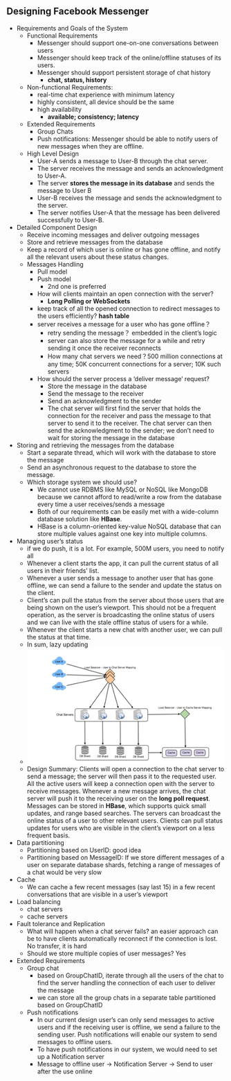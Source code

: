 ## Designing Facebook Messenger
- Requirements and Goals of the System
  - Functional Requirements
    - Messenger should support one-on-one conversations between users
    - Messenger should keep track of the online/offline statuses of its users.
    - Messenger should support persistent storage of chat history
      - **chat, status, history**
  - Non-functional Requirements:
    - real-time chat experience with minimum latency
    - highly consistent, all device should be the same
    - high availability
      - **available; consistency; latency**
  - Extended Requirements
    - Group Chats
    - Push notifications: Messenger should be able to notify users of new messages when they are offline.
  - High Level Design
    - User-A sends a message to User-B through the chat server.
    - The server receives the message and sends an acknowledgment to User-A.
    - The server **stores the message in its database** and sends the message to User B
    - User-B receives the message and sends the acknowledgment to the server.
    - The server notifies User-A that the message has been delivered successfully to User-B.
- Detailed Component Design
  - Receive incoming messages and deliver outgoing messages
  - Store and retrieve messages from the database
  - Keep a record of which user is online or has gone offline, and notify all the relevant users about these status changes.
  - Messages Handling
    - Pull model
    - Push model
      - 2nd one is preferred
    - How will clients maintain an open connection with the server?
      - **Long Polling or WebSockets**
    - keep track of all the opened connection to redirect messages to the users efficiently? **hash table**
    -  server receives a message for a user who has gone offline？
       -  retry sending the message？ embedded in the client’s logic
       -  server can also store the message for a while and retry sending it once the receiver reconnects
       -  How many chat servers we need？500 million connections at any time; 50K concurrent connections for a server; 10K such servers
    -  How should the server process a ‘deliver message’ request?
       -   Store the message in the database
       -   Send the message to the receiver
       -   Send an acknowledgment to the sender
       -   The chat server will first find the server that holds the connection for the receiver and pass the message to that server to send it to the receiver. The chat server can then send the acknowledgment to the sender; we don’t need to wait for storing the message in the database
 -  Storing and retrieving the messages from the database
    - Start a separate thread, which will work with the database to store the message
    - Send an asynchronous request to the database to store the message.
    - Which storage system we should use?
      - We cannot use RDBMS like MySQL or NoSQL like MongoDB because we cannot afford to read/write a row from the database every time a user receives/sends a message
      - Both of our requirements can be easily met with a wide-column database solution like **HBase**.
      - HBase is a column-oriented key-value NoSQL database that can store multiple values against one key into multiple columns. 
  - Managing user’s status
    - if we do push, it is a lot. For example, 500M users, you need to notify all
    - Whenever a client starts the app, it can pull the current status of all users in their friends’ list.
    - Whenever a user sends a message to another user that has gone offline, we can send a failure to the sender and update the status on the client.
    - Client’s can pull the status from the server about those users that are being shown on the user’s viewport. This should not be a frequent operation, as the server is broadcasting the online status of users and we can live with the stale offline status of users for a while.
    - Whenever the client starts a new chat with another user, we can pull the status at that time.
    - In sum, lazy updating
    - ![Image](./images/ch6-5.png)
    - Design Summary: Clients will open a connection to the chat server to send a message; the server will then pass it to the requested user. All the active users will keep a connection open with the server to receive messages. Whenever a new message arrives, the chat server will push it to the receiving user on the **long poll request**. Messages can be stored in **HBase**, which supports quick small updates, and range based searches. The servers can broadcast the online status of a user to other relevant users. Clients can pull status updates for users who are visible in the client’s viewport on a less frequent basis.
- Data partitioning
  - Partitioning based on UserID: good idea
  - Partitioning based on MessageID: If we store different messages of a user on separate database shards, fetching a range of messages of a chat would be very slow
- Cache
  - We can cache a few recent messages (say last 15) in a few recent conversations that are visible in a user’s viewport
-  Load balancing
   -  chat servers
   -  cache servers
-  Fault tolerance and Replication
   -  What will happen when a chat server fails? an easier approach can be to have clients automatically reconnect if the connection is lost. No transfer, it is hard
   -  Should we store multiple copies of user messages? Yes
-  Extended Requirements
   -  Group chat
      -  based on GroupChatID, iterate through all the users of the chat to find the server handling the connection of each user to deliver the message
      -  we can store all the group chats in a separate table partitioned based on GroupChatID
   -  Push notifications
      -  In our current design user’s can only send messages to active users and if the receiving user is offline, we send a failure to the sending user. Push notifications will enable our system to send messages to offline users.
      -  To have push notifications in our system, we would need to set up a Notification server
      -  Message to offline user -> Notification Server -> Send to user after the use online
